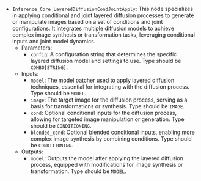 - `Inference_Core_LayeredDiffusionCondJointApply`: This node specializes in applying conditional and joint layered diffusion processes to generate or manipulate images based on a set of conditions and joint configurations. It integrates multiple diffusion models to achieve complex image synthesis or transformation tasks, leveraging conditional inputs and joint model dynamics.
    - Parameters:
        - `config`: A configuration string that determines the specific layered diffusion model and settings to use. Type should be `COMBO[STRING]`.
    - Inputs:
        - `model`: The model patcher used to apply layered diffusion techniques, essential for integrating with the diffusion process. Type should be `MODEL`.
        - `image`: The target image for the diffusion process, serving as a basis for transformations or synthesis. Type should be `IMAGE`.
        - `cond`: Optional conditional inputs for the diffusion process, allowing for targeted image manipulation or generation. Type should be `CONDITIONING`.
        - `blended_cond`: Optional blended conditional inputs, enabling more complex image synthesis by combining conditions. Type should be `CONDITIONING`.
    - Outputs:
        - `model`: Outputs the model after applying the layered diffusion process, equipped with modifications for image synthesis or transformation. Type should be `MODEL`.

